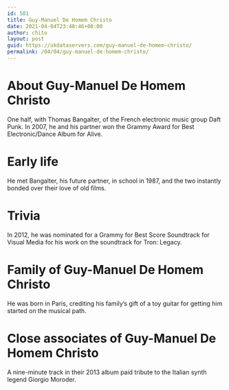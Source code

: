 ```yaml
---
id: 501
title: Guy-Manuel De Homem Christo
date: 2021-04-04T23:48:46+00:00
author: chito
layout: post
guid: https://ukdataservers.com/guy-manuel-de-homem-christo/
permalink: /04/04/guy-manuel-de-homem-christo/
---
```




  
  
#  About Guy-Manuel De Homem Christo
                  
                  
                  
One half, with Thomas Bangalter, of the French electronic music group Daft Punk. In 2007, he and his partner won the Grammy Award for Best Electronic/Dance Album for Alive. 
                  
                
                
                
# Early life
                  
                  
                  
He met Bangalter, his future partner, in school in 1987, and the two instantly bonded over their love of old films. 
                  
                
                
                
# Trivia
                  
                  
                  
In 2012, he was nominated for a Grammy for Best Score Soundtrack for Visual Media for his work on the soundtrack for Tron: Legacy. 
                  
                
                
                
# Family of Guy-Manuel De Homem Christo
                  
                  
                  
He was born in Paris, crediting his family&#8217;s gift of a toy guitar for getting him started on the musical path. 
                  
                
                
                
# Close associates of Guy-Manuel De Homem Christo
                  
                  
                  
A nine-minute track in their 2013 album paid tribute to the Italian synth legend Giorgio Moroder. 
                  
                
              
            
          
          
          
    
    
  
